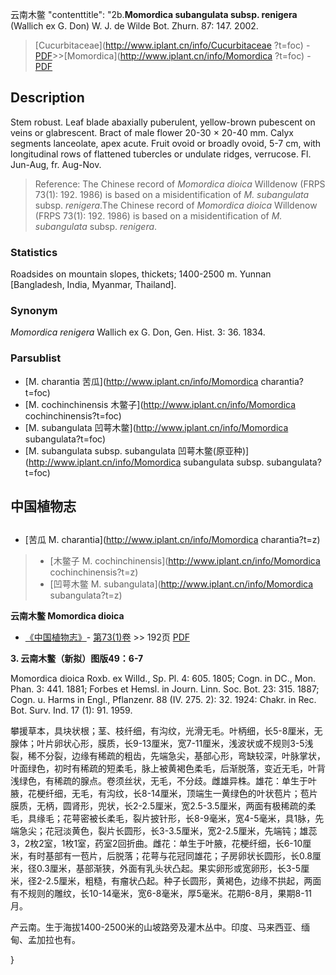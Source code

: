云南木鳖   "contenttitle": "2b.**Momordica subangulata subsp. renigera** (Wallich ex G. Don) W. J. de Wilde Bot. Zhurn. 87: 147. 2002.

> [Cucurbitaceae](http://www.iplant.cn/info/Cucurbitaceae ?t=foc) - [PDF](http://iplant.cn/foc/pdf/Cucurbitaceae.pdf)>>[Momordica](http://www.iplant.cn/info/Momordica ?t=foc) - [PDF](http://www.iplant.cn/foc/pdf/Momordica.pdf)

## Description

Stem robust. Leaf blade abaxially puberulent, yellow-brown pubescent on veins or glabrescent. Bract of male flower 20-30 × 20-40 mm. Calyx segments lanceolate, apex acute. Fruit ovoid or broadly ovoid, 5-7 cm, with longitudinal rows of flattened tubercles or undulate ridges, verrucose. Fl. Jun-Aug, fr. Aug-Nov.

> Reference: 
> The Chinese record of *Momordica dioica* Willdenow (FRPS 73(1): 192. 1986) is based on a misidentification of *M. subangulata* subsp. *renigera*.The Chinese record of *Momordica dioica* Willdenow (FRPS 73(1): 192. 1986) is based on a misidentification of *M. subangulata* subsp. *renigera*.

### Statistics
Roadsides on mountain slopes, thickets; 1400-2500 m. Yunnan [Bangladesh, India, Myanmar, Thailand].

### Synonym
*Momordica renigera* Wallich ex G. Don, Gen. Hist. 3: 36. 1834.

### Parsublist

* [M.  charantia  苦瓜](http://www.iplant.cn/info/Momordica charantia?t=foc)
* [M.  cochinchinensis  木鳖子](http://www.iplant.cn/info/Momordica cochinchinensis?t=foc)
* [M.  subangulata  凹萼木鳖](http://www.iplant.cn/info/Momordica subangulata?t=foc)
* [M.  subangulata subsp. subangulata  凹萼木鳖(原亚种)](http://www.iplant.cn/info/Momordica subangulata subsp. subangulata?t=foc)

## 中国植物志

## 
* [苦瓜  M.  charantia](http://www.iplant.cn/info/Momordica charantia?t=z)
> * [木鳖子  M.  cochinchinensis](http://www.iplant.cn/info/Momordica cochinchinensis?t=z)
> * [凹萼木鳖  M.  subangulata](http://www.iplant.cn/info/Momordica subangulata?t=z)

**云南木鳖 Momordica dioica**

* [《中国植物志》](http://www.iplant.cn/frps)- [第73(1)卷](http://www.iplant.cn/frps/vol/73(1)) >> 192页 [PDF](http://www.iplant.cn/frps/pdf/73(1)/192.PDF)

**3. 云南木鳖（新拟）图版49：6-7**

Momordica dioica Roxb. ex Willd., Sp. Pl. 4: 605. 1805; Cogn. in DC., Mon. Phan. 3: 441. 1881; Forbes et Hemsl. in Journ. Linn. Soc. Bot. 23: 315. 1887; Cogn. u. Harms in Engl., Pflanzenr. 88 (IV. 275. 2): 32. 1924: Chakr. in Rec. Bot. Surv. Ind. 17 (1): 91. 1959.

攀援草本，具块状根；茎、枝纤细，有沟纹，光滑无毛。叶柄细，长5-8厘米，无腺体；叶片卵状心形，膜质，长9-13厘米，宽7-11厘米，浅波状或不规则3-5浅裂，稀不分裂，边缘有稀疏的粗齿，先端急尖，基部心形，弯缺较深，叶脉掌状，叶面绿色，初时有稀疏的短柔毛，脉上被黄褐色柔毛，后渐脱落，变近无毛，叶背浅绿色，有稀疏的腺点。卷须丝状，无毛，不分歧。雌雄异株。雄花：单生于叶腋，花梗纤细，无毛，有沟纹，长8-14厘米，顶端生一黄绿色的叶状苞片；苞片膜质，无柄，圆肾形，兜状，长2-2.5厘米，宽2.5-3.5厘米，两面有极稀疏的柔毛，具缘毛；花萼密被长柔毛，裂片披针形，长8-9毫米，宽4-5毫米，具1脉，先端急尖；花冠淡黄色，裂片长圆形，长3-3.5厘米，宽2-2.5厘米，先端钝；雄蕊3，2枚2室，1枚1室，药室2回折曲。雌花：单生于叶腋，花梗纤细，长6-10厘米，有时基部有一苞片，后脱落；花萼与花冠同雄花；子房卵状长圆形，长0.8厘米，径0.3厘米，基部渐狭，外面有乳头状凸起。果实卵形或宽卵形，长3-5厘米，径2-2.5厘米，粗糙，有瘤状凸起。种子长圆形，黄褐色，边缘不拱起，两面有不规则的雕纹，长10-14毫米，宽6-8毫米，厚5毫米。花期6-8月，果期8-11月。

产云南。生于海拔1400-2500米的山坡路旁及灌木丛中。印度、马来西亚、缅甸、孟加拉也有。

}